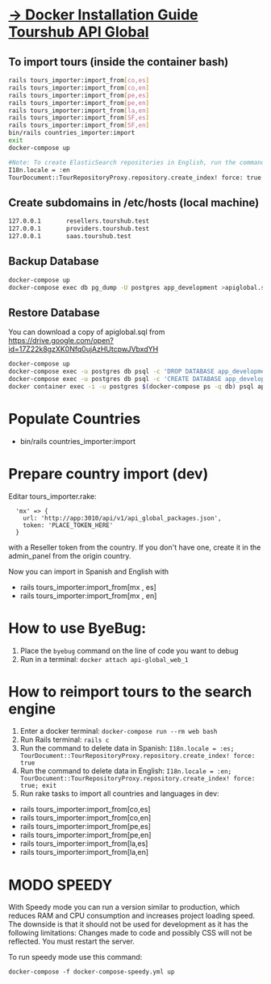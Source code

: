 # [→ Docker Installation Guide Tourshub API Global](https://tourshub.github.io/setup/api)

## To import tours (inside the container bash)

```sh
rails tours_importer:import_from[co,es]
rails tours_importer:import_from[co,en]
rails tours_importer:import_from[pe,es]
rails tours_importer:import_from[pe,en]
rails tours_importer:import_from[la,en]
rails tours_importer:import_from[SF,es]
rails tours_importer:import_from[SF,en]
bin/rails countries_importer:import
exit
docker-compose up

#Note: To create ElasticSearch repositories in English, run the commands:
I18n.locale = :en
TourDocument::TourRepositoryProxy.repository.create_index! force: true
```

## Create subdomains in /etc/hosts (local machine)

```sh
127.0.0.1       resellers.tourshub.test
127.0.0.1       providers.tourshub.test
127.0.0.1       saas.tourshub.test
```

## Backup Database

```bash
docker-compose up
docker-compose exec db pg_dump -U postgres app_development >apiglobal.sql
```

## Restore Database

You can download a copy of apiglobal.sql from https://drive.google.com/open?id=17Z22k8gzXK0Nfq0ujAzHUtcpwJVbxdYH

```bash
docker-compose up
docker-compose exec -u postgres db psql -c 'DROP DATABASE app_development'
docker-compose exec -u postgres db psql -c 'CREATE DATABASE app_development'
docker container exec -i -u postgres $(docker-compose ps -q db) psql app_development < apiglobal.sql
```

# Populate Countries

- bin/rails countries_importer:import

# Prepare country import (dev)

Editar tours_importer.rake:

```
  'mx' => {
    url: 'http://app:3010/api/v1/api_global_packages.json',
    token: 'PLACE_TOKEN_HERE'
  }
```

with a Reseller token from the country. If you don't have one, create it in the admin_panel from the origin country.

Now you can import in Spanish and English with

- rails tours_importer:import_from[mx , es]
- rails tours_importer:import_from[mx , en]

# How to use ByeBug:

1. Place the `byebug` command on the line of code you want to debug
2. Run in a terminal: `docker attach api-global_web_1`

# How to reimport tours to the search engine

1. Enter a docker terminal: ```docker-compose run --rm web bash```
2. Run Rails terminal: `rails c`
3. Run the command to delete data in Spanish: `I18n.locale = :es; TourDocument::TourRepositoryProxy.repository.create_index! force: true`
4. Run the command to delete data in English: `I18n.locale = :en; TourDocument::TourRepositoryProxy.repository.create_index! force: true; exit`
5. Run rake tasks to import all countries and languages in dev:

- rails tours_importer:import_from[co,es]
- rails tours_importer:import_from[co,en]
- rails tours_importer:import_from[pe,es]
- rails tours_importer:import_from[pe,en]
- rails tours_importer:import_from[la,es]
- rails tours_importer:import_from[la,en]

# MODO SPEEDY

With Speedy mode you can run a version similar to production, which reduces RAM and CPU consumption and
increases project loading speed. The downside is that it should not be used for development as it has
the following limitations: Changes made to code and possibly CSS will not be reflected. You must restart the server.

To run speedy mode use this command:

`docker-compose -f docker-compose-speedy.yml up`